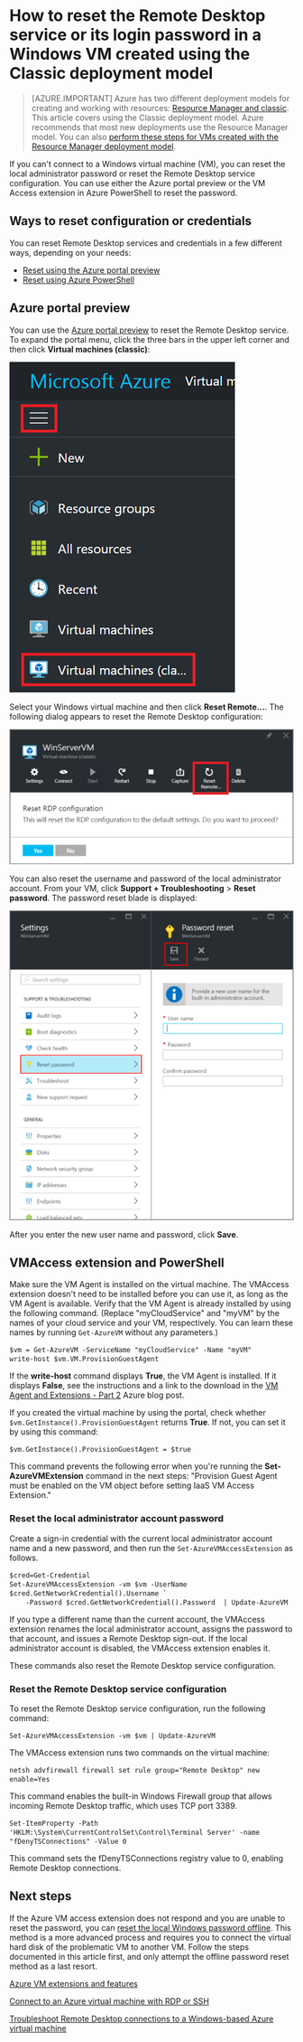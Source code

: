 <properties
    pageTitle="Reset the password or Remote Desktop configuration on a Windows VM in Azure | Azure"
    description="Learn how to reset an account password or Remote Desktop services on a Windows VM created using the Classic deployment model using the Azure portal preview or Azure PowerShell."
    services="virtual-machines-windows"
    documentationcenter=""
    author="iainfoulds"
    manager="timlt"
    editor=""
    tags="azure-service-management" />
<tags
    ms.assetid=""
    ms.service="virtual-machines-windows"
    ms.workload="infrastructure-services"
    ms.tgt_pltfrm="vm-windows"
    ms.devlang="na"
    ms.topic="article"
    ms.date="03/14/2017"
    wacn.date=""
    ms.author="iainfou" />

# How to reset the Remote Desktop service or its login password in a Windows VM created using the Classic deployment model
> [AZURE.IMPORTANT]
> Azure has two different deployment models for creating and working with resources: [Resource Manager and classic](/documentation/articles/resource-manager-deployment-model/). This article covers using the Classic deployment model. Azure recommends that most new deployments use the Resource Manager model. You can also [perform these steps for VMs created with the Resource Manager deployment model](/documentation/articles/virtual-machines-windows-reset-rdp/).

If you can't connect to a Windows virtual machine (VM), you can reset the local administrator password or reset the Remote Desktop service configuration. You can use either the Azure portal preview or the VM Access extension in Azure PowerShell to reset the password.

## Ways to reset configuration or credentials
You can reset Remote Desktop services and credentials in a few different ways, depending on your needs:

- [Reset using the Azure portal preview](#azure-portal)
- [Reset using Azure PowerShell](#vmaccess-extension-and-powershell)

## Azure portal preview
You can use the [Azure portal preview](https://portal.azure.cn) to reset the Remote Desktop service. To expand the portal menu, click the three bars in the upper left corner and then click **Virtual machines (classic)**:

![Browse for your Azure VM](./media/virtual-machines-windows-reset-rdp/Portal-Select-Classic-VM.png)

Select your Windows virtual machine and then click **Reset Remote...**. The following dialog appears to reset the Remote Desktop configuration:

![Reset RDP configuration page](./media/virtual-machines-windows-reset-rdp/Portal-RDP-Reset-Windows.png)

You can also reset the username and password of the local administrator account. From your VM, click **Support + Troubleshooting** > **Reset password**. The password reset blade is displayed:

![Password reset page](./media/virtual-machines-windows-reset-rdp/Portal-PW-Reset-Windows.png)

After you enter the new user name and password, click **Save**.

## VMAccess extension and PowerShell
Make sure the VM Agent is installed on the virtual machine. The VMAccess extension doesn't need to be installed before you can use it, as long as the VM Agent is available. Verify that the VM Agent is already installed by using the following command. (Replace "myCloudService" and "myVM" by the names of your cloud service and your VM, respectively. You can learn these names by running `Get-AzureVM` without any parameters.)

    $vm = Get-AzureVM -ServiceName "myCloudService" -Name "myVM"
    write-host $vm.VM.ProvisionGuestAgent

If the **write-host** command displays **True**, the VM Agent is installed. If it displays **False**, see the instructions and a link to the download in the [VM Agent and Extensions - Part 2](https://azure.microsoft.com/zh-cn/blog/vm-agent-and-extensions-part-2/) Azure blog post.

If you created the virtual machine by using the portal, check whether `$vm.GetInstance().ProvisionGuestAgent` returns **True**. If not, you can set it by using this command:

    $vm.GetInstance().ProvisionGuestAgent = $true

This command prevents the following error when you're running the **Set-AzureVMExtension** command in the next steps: "Provision Guest Agent must be enabled on the VM object before setting IaaS VM Access Extension."

### **Reset the local administrator account password**
Create a sign-in credential with the current local administrator account name and a new password, and then run the `Set-AzureVMAccessExtension` as follows.

    $cred=Get-Credential
    Set-AzureVMAccessExtension -vm $vm -UserName $cred.GetNetworkCredential().Username `
        -Password $cred.GetNetworkCredential().Password  | Update-AzureVM

If you type a different name than the current account, the VMAccess extension renames the local administrator account, assigns the password to that account, and issues a Remote Desktop sign-out. If the local administrator account is disabled, the VMAccess extension enables it.

These commands also reset the Remote Desktop service configuration.

### **Reset the Remote Desktop service configuration**
To reset the Remote Desktop service configuration, run the following command:

    Set-AzureVMAccessExtension -vm $vm | Update-AzureVM

The VMAccess extension runs two commands on the virtual machine:

    netsh advfirewall firewall set rule group="Remote Desktop" new enable=Yes

This command enables the built-in Windows Firewall group that allows incoming Remote Desktop traffic, which uses TCP port 3389.

    Set-ItemProperty -Path 'HKLM:\System\CurrentControlSet\Control\Terminal Server' -name "fDenyTSConnections" -Value 0

This command sets the fDenyTSConnections registry value to 0, enabling Remote Desktop connections.

## Next steps
If the Azure VM access extension does not respond and you are unable to reset the password, you can [reset the local Windows password offline](/documentation/articles/virtual-machines-windows-reset-local-password-without-agent/). This method is a more advanced process and requires you to connect the virtual hard disk of the problematic VM to another VM. Follow the steps documented in this article first, and only attempt the offline password reset method as a last resort.

[Azure VM extensions and features](/documentation/articles/virtual-machines-windows-extensions-features/)

[Connect to an Azure virtual machine with RDP or SSH](http://msdn.microsoft.com/zh-cn/library/azure/dn535788.aspx)

[Troubleshoot Remote Desktop connections to a Windows-based Azure virtual machine](/documentation/articles/virtual-machines-windows-troubleshoot-rdp-connection/)